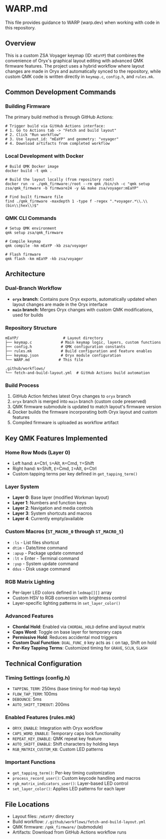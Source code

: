 # WARP.md

This file provides guidance to WARP (warp.dev) when working with code in this repository.

## Overview

This is a custom ZSA Voyager keymap (ID: `mEaYP`) that combines the convenience of Oryx's graphical layout editing with advanced QMK firmware features. The project uses a hybrid workflow where layout changes are made in Oryx and automatically synced to the repository, while custom QMK code is written directly in `keymap.c`, `config.h`, and `rules.mk`.

## Common Development Commands

### Building Firmware
The primary build method is through GitHub Actions:
```fish
# Trigger build via GitHub Actions interface:
# 1. Go to Actions tab -> "Fetch and build layout"
# 2. Click "Run workflow" 
# 3. Use layout_id: "mEaYP" and geometry: "voyager"
# 4. Download artifacts from completed workflow
```

### Local Development with Docker
```fish
# Build QMK Docker image
docker build -t qmk .

# Build the layout locally (from repository root)
docker run -v ./qmk_firmware:/root --rm qmk /bin/sh -c "qmk setup zsa/qmk_firmware -b firmware24 -y && make zsa/voyager:mEaYP"

# Find built firmware file
find ./qmk_firmware -maxdepth 1 -type f -regex ".*voyager.*\\.\\(bin\\|hex\\)$"
```

### QMK CLI Commands
```fish
# Setup QMK environment
qmk setup zsa/qmk_firmware

# Compile keymap
qmk compile -km mEaYP -kb zsa/voyager

# Flash firmware
qmk flash -km mEaYP -kb zsa/voyager
```

## Architecture

### Dual-Branch Workflow
- **`oryx` branch**: Contains pure Oryx exports, automatically updated when layout changes are made in the Oryx interface
- **`main` branch**: Merges Oryx changes with custom QMK modifications, used for builds

### Repository Structure
```
mEaYP/                    # Layout directory
├── keymap.c             # Main keymap logic, layers, custom functions
├── config.h             # QMK configuration constants
├── rules.mk             # Build configuration and feature enables
├── keymap.json          # Oryx module configuration
└── WARP.md             # This file

.github/workflows/
└── fetch-and-build-layout.yml  # GitHub Actions build automation
```

### Build Process
1. GitHub Action fetches latest Oryx changes to `oryx` branch
2. `oryx` branch is merged into `main` branch (custom code preserved)
3. QMK firmware submodule is updated to match layout's firmware version
4. Docker builds the firmware incorporating both Oryx layout and custom features
5. Compiled firmware is uploaded as workflow artifact

## Key QMK Features Implemented

### Home Row Mods (Layer 0)
- Left hand: `A`=Ctrl, `S`=Alt, `R`=Cmd, `T`=Shift
- Right hand: `N`=Shift, `E`=Cmd, `I`=Alt, `O`=Ctrl
- Custom tapping terms per key defined in `get_tapping_term()`

### Layer System
- **Layer 0**: Base layer (modified Workman layout)
- **Layer 1**: Numbers and function keys
- **Layer 2**: Navigation and media controls  
- **Layer 3**: System shortcuts and macros
- **Layer 4**: Currently empty/available

### Custom Macros (`ST_MACRO_0` through `ST_MACRO_5`)
- `:ls` - List files shortcut
- `dtim` - Date/time command
- `:apup` - Package update command
- `:lt` + Enter - Terminal command
- `:yup` - System update command
- `ddus` - Disk usage command

### RGB Matrix Lighting
- Per-layer LED colors defined in `ledmap[][]` array
- Custom HSV to RGB conversion with brightness control
- Layer-specific lighting patterns in `set_layer_color()`

### Advanced Features
- **Chordal Hold**: Enabled via `CHORDAL_HOLD` define and layout matrix
- **Caps Word**: Toggle on base layer for temporary caps
- **Permissive Hold**: Reduces accidental mod triggers
- **Custom Dual Function**: `DUAL_FUNC_0` key acts as `(` on tap, Shift on hold
- **Per-Key Tapping Terms**: Customized timing for `GRAVE`, `SCLN`, `SLASH`

## Technical Configuration

### Timing Settings (config.h)
- `TAPPING_TERM`: 250ms (base timing for mod-tap keys)
- `FLOW_TAP_TERM`: 100ms 
- `DEBOUNCE`: 5ms
- `AUTO_SHIFT_TIMEOUT`: 200ms

### Enabled Features (rules.mk)
- `ORYX_ENABLE`: Integration with Oryx workflow
- `CAPS_WORD_ENABLE`: Temporary caps lock functionality
- `REPEAT_KEY_ENABLE`: QMK repeat key feature
- `AUTO_SHIFT_ENABLE`: Shift characters by holding keys
- `RGB_MATRIX_CUSTOM_KB`: Custom LED patterns

### Important Functions
- `get_tapping_term()`: Per-key timing customization
- `process_record_user()`: Custom keycode handling and macros
- `rgb_matrix_indicators_user()`: Layer-based LED control
- `set_layer_color()`: Applies LED patterns for each layer

## File Locations
- Layout files: `/mEaYP/` directory
- Build workflow: `/.github/workflows/fetch-and-build-layout.yml`
- QMK firmware: `/qmk_firmware/` (submodule)
- Artifacts: Download from GitHub Actions workflow runs